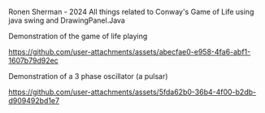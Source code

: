 Ronen Sherman - 2024
All things related to Conway's Game of Life using java swing and DrawingPanel.Java




















Demonstration of the game of life playing



https://github.com/user-attachments/assets/abecfae0-e958-4fa6-abf1-1607b79d92ec









Demonstration of a 3 phase oscillator (a pulsar)


https://github.com/user-attachments/assets/5fda62b0-36b4-4f00-b2db-d909492bd1e7





